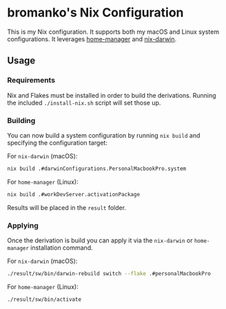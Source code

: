 # bromanko's Nix Configuration

This is my Nix configuration. It supports both my macOS and Linux system configurations.
It leverages [home-manager](https://rycee.gitlab.io/home-manager/) and
[nix-darwin](https://daiderd.com/nix-darwin/manual/index.html).

## Usage

### Requirements

Nix and Flakes must be installed in order to build the derivations. Running the included `./install-nix.sh` script
will set those up.

### Building

You can now build a system configuration by running `nix build` and specifying the configuration target:

For `nix-darwin` (macOS):
```sh
nix build .#darwinConfigurations.PersonalMacbookPro.system
```

For `home-manager` (Linux):

``` sh
nix build .#workDevServer.activationPackage
```

Results will be placed in the `result` folder.

### Applying

Once the derivation is build you can apply it via the `nix-darwin` or `home-manager` installation command.

For `nix-darwin` (macOS):

``` sh
./result/sw/bin/darwin-rebuild switch --flake .#personalMacbookPro
```

For `home-manager` (Linux):

``` sh
./result/sw/bin/activate 
```

